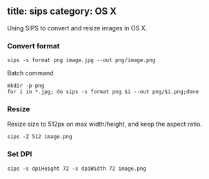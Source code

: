 title: sips
category: OS X
---
Using SIPS to convert and resize images in OS X.

### Convert format

```
sips -s format png image.jpg --out png/image.png
```

Batch command

```
mkdir -p png
for i in *.jpg; do sips -s format png $i --out png/$i.png;done
```

### Resize

Resize size to 512px on max width/height, and keep the aspect ratio.

```
sips -Z 512 image.png
```
### Set DPI

```
sips -s dpiHeight 72 -s dpiWidth 72 image.png
```

